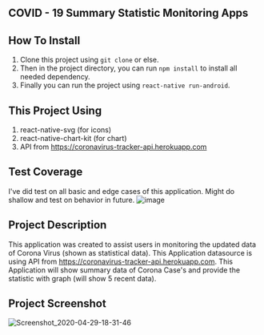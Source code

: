 ## COVID - 19 Summary Statistic Monitoring Apps

## How To Install
1. Clone this project using `git clone` or else.
2. Then in the project directory, you can run `npm install` to install all needed dependency.
3. Finally you can run the project using `react-native run-android`.

## This Project Using
1. react-native-svg (for icons)
2. react-native-chart-kit (for chart)
3. API from https://coronavirus-tracker-api.herokuapp.com

## Test Coverage
I've did test on all basic and edge cases of this application. Might do shallow and test on behavior in future.
![image](https://user-images.githubusercontent.com/57338415/80602273-1955d780-8a59-11ea-8deb-0ffa2ca0f3f7.png)


## Project Description
This application was created to assist users in monitoring the updated data of Corona Virus (shown as statistical data). This Application datasource is using API from https://coronavirus-tracker-api.herokuapp.com. This Application will show summary data of Corona Case's and provide the statistic with graph (will show 5 recent data).

## Project Screenshot
![Screenshot_2020-04-29-18-31-46](https://user-images.githubusercontent.com/57338415/80591524-0d154e80-8a48-11ea-9f97-83faae074ddd.png)
